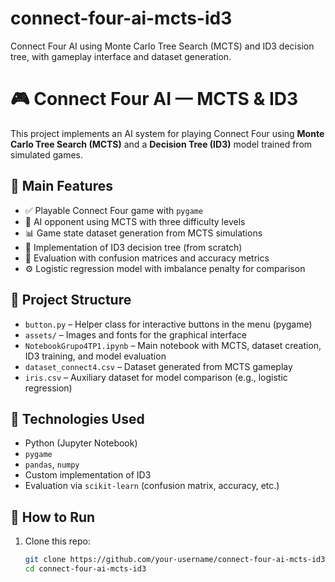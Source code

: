 # connect-four-ai-mcts-id3
Connect Four AI using Monte Carlo Tree Search (MCTS) and ID3 decision tree, with gameplay interface and dataset generation.

# 🎮 Connect Four AI — MCTS & ID3

This project implements an AI system for playing Connect Four using **Monte Carlo Tree Search (MCTS)** and a **Decision Tree (ID3)** model trained from simulated games.

## 🧠 Main Features

- ✅ Playable Connect Four game with `pygame`
- 🧠 AI opponent using MCTS with three difficulty levels
- 📊 Game state dataset generation from MCTS simulations
- 🌳 Implementation of ID3 decision tree (from scratch)
- 🧪 Evaluation with confusion matrices and accuracy metrics
- ⚙️ Logistic regression model with imbalance penalty for comparison

## 📁 Project Structure

- `button.py` – Helper class for interactive buttons in the menu (pygame)
- `assets/` – Images and fonts for the graphical interface
- `NotebookGrupo4TP1.ipynb` – Main notebook with MCTS, dataset creation, ID3 training, and model evaluation
- `dataset_connect4.csv` – Dataset generated from MCTS gameplay
- `iris.csv` – Auxiliary dataset for model comparison (e.g., logistic regression)

## 🧪 Technologies Used

- Python (Jupyter Notebook)
- `pygame`
- `pandas`, `numpy`
- Custom implementation of ID3
- Evaluation via `scikit-learn` (confusion matrix, accuracy, etc.)

## 📌 How to Run

1. Clone this repo:
   ```bash
   git clone https://github.com/your-username/connect-four-ai-mcts-id3.git
   cd connect-four-ai-mcts-id3
